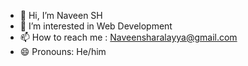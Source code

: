 - 👋 Hi, I’m Naveen SH
- 👀 I’m interested in Web Development
- 📫 How to reach me : Naveensharalayya@gmail.com
- 😄 Pronouns: He/him


<!---
NaveenSh7/NaveenSh7 is a ✨ special ✨ repository because its `README.md` (this file) appears on your GitHub profile.
You can click the Preview link to take a look at your changes.
--->
